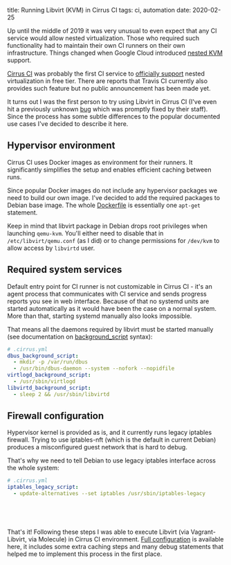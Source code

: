 title: Running Libvirt (KVM) in Cirrus CI
tags: ci, automation
date: 2020-02-25

Up until the middle of 2019 it was very unusual to even expect that any CI
service would allow nested virtualization. Those who required such
functionality had to maintain their own CI runners on their own
infrastructure. Things changed when Google Cloud introduced [nested
KVM][google-cloud-kvm] support.

[Cirrus CI][cirrus] was probably the first CI service to [officially
support][kvm-support] nested virtualization in free tier. There are reports
that Travis CI currently also provides such feature but no public announcement
has been made yet.

It turns out I was the first person to try using Libvirt in Cirrus CI (I've
even hit a previously unknown [bug] which was promptly fixed by their staff).
Since the process has some subtle differences to the popular documented use
cases I've decided to describe it here.

## Hypervisor environment

Cirrus CI uses Docker images as environment for their runners. It
significantly simplifies the setup and enables efficient caching between runs.

Since popular Docker images do not include any hypervisor packages we need to
build our own image. I've decided to add the required packages to Debian base
image. The whole [Dockerfile] is essentially one `apt-get` statement.

Keep in mind that libvirt package in Debian drops root privileges when
launching `qemu-kvm`. You'll either need to disable that in
`/etc/libvirt/qemu.conf` (as I did) or to change permissions for `/dev/kvm` to
allow access by `libvirtd` user.

## Required system services

Default entry point for CI runner is not customizable in Cirrus CI - it's an
agent process that communicates with CI service and sends progress reports you
see in web interface. Because of that no systemd units are started automatically
as it would have been the case on a normal system. More than that, starting
systemd manually also looks impossible.

That means all the daemons required by libvirt must be started manually (see
documentation on [background_script] syntax):

```yaml
# .cirrus.yml
dbus_background_script:
  - mkdir -p /var/run/dbus
  - /usr/bin/dbus-daemon --system --nofork --nopidfile
virtlogd_background_script:
  - /usr/sbin/virtlogd
libvirtd_background_script:
  - sleep 2 && /usr/sbin/libvirtd
```

## Firewall configuration

Hypervisor kernel is provided as is, and it currently runs legacy iptables
firewall. Trying to use iptables-nft (which is the default in current Debian)
produces a misconfigured guest network that is hard to debug.

That's why we need to tell Debian to use legacy iptables interface across the whole
system:

```yaml
# .cirrus.yml
iptables_legacy_script:
  - update-alternatives --set iptables /usr/sbin/iptables-legacy
```

## &nbsp;

That's it! Following these steps I was able to execute Libvirt (via
Vagrant-Libvirt, via Molecule) in Cirrus CI environment. [Full configuration]
is available here, it includes some extra caching steps and many debug
statements that helped me to implement this process in the first place.


[background_script]: https://cirrus-ci.org/guide/writing-tasks/#background-script-instruction
[bug]: https://github.com/cirruslabs/cirrus-ci-docs/issues/564
[cirrus]: https://cirrus-ci.org/
[Dockerfile]: https://gitlab.com/sio/server_common/-/blob/master/ansible/tests/Dockerfile.host-kvm
[Full configuration]: https://gitlab.com/sio/server_common/-/blob/master/.cirrus.yml.j2
[google-cloud-kvm]: https://cloud.google.com/compute/docs/instances/enable-nested-virtualization-vm-instances
[kvm-support]: https://cirrus-ci.org/guide/linux/#kvm-enabled-privileged-containers
